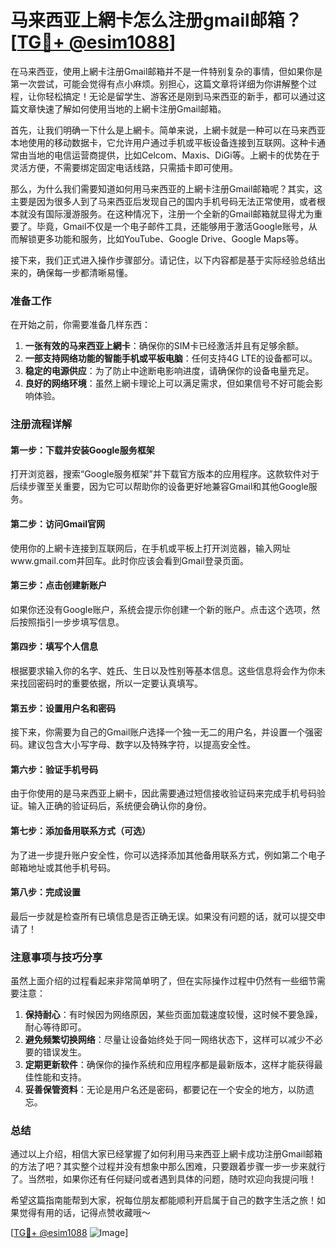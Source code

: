 # 马来西亚上網卡怎么注册gmail邮箱？[[TG💪+ @esim1088](https://t.me/s/esim1088)]

在马来西亚，使用上網卡注册Gmail邮箱并不是一件特别复杂的事情，但如果你是第一次尝试，可能会觉得有点小麻烦。别担心，这篇文章将详细为你讲解整个过程，让你轻松搞定！无论是留学生、游客还是刚到马来西亚的新手，都可以通过这篇文章快速了解如何使用当地的上網卡注册Gmail邮箱。

首先，让我们明确一下什么是上網卡。简单来说，上網卡就是一种可以在马来西亚本地使用的移动数据卡，它允许用户通过手机或平板设备连接到互联网。这种卡通常由当地的电信运营商提供，比如Celcom、Maxis、DiGi等。上網卡的优势在于灵活方便，不需要绑定固定电话线路，只需插卡即可使用。

那么，为什么我们需要知道如何用马来西亚的上網卡注册Gmail邮箱呢？其实，这主要是因为很多人到了马来西亚后发现自己的国内手机号码无法正常使用，或者根本就没有国际漫游服务。在这种情况下，注册一个全新的Gmail邮箱就显得尤为重要了。毕竟，Gmail不仅是一个电子邮件工具，还能够用于激活Google账号，从而解锁更多功能和服务，比如YouTube、Google Drive、Google Maps等。

接下来，我们正式进入操作步骤部分。请记住，以下内容都是基于实际经验总结出来的，确保每一步都清晰易懂。

### 准备工作

在开始之前，你需要准备几样东西：
1. **一张有效的马来西亚上網卡**：确保你的SIM卡已经激活并且有足够余额。
2. **一部支持网络功能的智能手机或平板电脑**：任何支持4G LTE的设备都可以。
3. **稳定的电源供应**：为了防止中途断电影响进度，请确保你的设备电量充足。
4. **良好的网络环境**：虽然上網卡理论上可以满足需求，但如果信号不好可能会影响体验。

### 注册流程详解

#### 第一步：下载并安装Google服务框架
打开浏览器，搜索“Google服务框架”并下载官方版本的应用程序。这款软件对于后续步骤至关重要，因为它可以帮助你的设备更好地兼容Gmail和其他Google服务。

#### 第二步：访问Gmail官网
使用你的上網卡连接到互联网后，在手机或平板上打开浏览器，输入网址www.gmail.com并回车。此时你应该会看到Gmail登录页面。

#### 第三步：点击创建新账户
如果你还没有Google账户，系统会提示你创建一个新的账户。点击这个选项，然后按照指引一步步填写信息。

#### 第四步：填写个人信息
根据要求输入你的名字、姓氏、生日以及性别等基本信息。这些信息将会作为你未来找回密码时的重要依据，所以一定要认真填写。

#### 第五步：设置用户名和密码
接下来，你需要为自己的Gmail账户选择一个独一无二的用户名，并设置一个强密码。建议包含大小写字母、数字以及特殊字符，以提高安全性。

#### 第六步：验证手机号码
由于你使用的是马来西亚上網卡，因此需要通过短信接收验证码来完成手机号码验证。输入正确的验证码后，系统便会确认你的身份。

#### 第七步：添加备用联系方式（可选）
为了进一步提升账户安全性，你可以选择添加其他备用联系方式，例如第二个电子邮箱地址或其他手机号码。

#### 第八步：完成设置
最后一步就是检查所有已填信息是否正确无误。如果没有问题的话，就可以提交申请了！

### 注意事项与技巧分享

虽然上面介绍的过程看起来非常简单明了，但在实际操作过程中仍然有一些细节需要注意：

1. **保持耐心**：有时候因为网络原因，某些页面加载速度较慢，这时候不要急躁，耐心等待即可。
2. **避免频繁切换网络**：尽量让设备始终处于同一网络状态下，这样可以减少不必要的错误发生。
3. **定期更新软件**：确保你的操作系统和应用程序都是最新版本，这样才能获得最佳性能和支持。
4. **妥善保管资料**：无论是用户名还是密码，都要记在一个安全的地方，以防遗忘。

### 总结

通过以上介绍，相信大家已经掌握了如何利用马来西亚上網卡成功注册Gmail邮箱的方法了吧？其实整个过程并没有想象中那么困难，只要跟着步骤一步一步来就行了。当然啦，如果你还有任何疑问或者遇到具体的问题，随时欢迎向我提问哦！

希望这篇指南能帮到大家，祝每位朋友都能顺利开启属于自己的数字生活之旅！如果觉得有用的话，记得点赞收藏哦～

[[TG💪+ @esim1088](https://t.me/s/esim1088) ![Image](https://i.postimg.cc/4NQfJmqS/Snipaste-2025-05-13-00-14-12.png)]